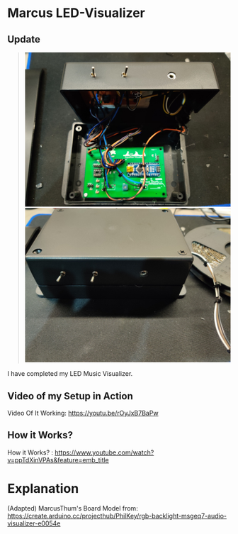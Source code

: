 # Marcus LED-Visualizer

## Update

> ![](images/1.jpg)
> ![](images/2.jpg)

I have completed my LED Music Visualizer.

## Video of my Setup in Action

Video Of It Working: https://youtu.be/rOyJxB7BaPw


## How it Works?

How it Works? : https://www.youtube.com/watch?v=ppTdXinVPAs&feature=emb_title

# Explanation
(Adapted) MarcusThum's Board Model from: https://create.arduino.cc/projecthub/PhilKey/rgb-backlight-msgeq7-audio-visualizer-e0054e
